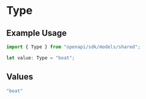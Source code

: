 # Type

## Example Usage

```typescript
import { Type } from "openapi/sdk/models/shared";

let value: Type = "boat";
```

## Values

```typescript
"boat"
```